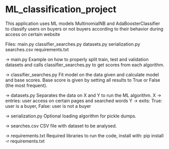# ML_classification_project

This application uses ML models MultinomialNB and AdaBoosterClassifier
to classify users on buyers or not buyers according to their behavior
during access on  certain website



Files:
  main.py
  classifier_searches.py
  datasets.py
  serialization.py
  searches.csv
  requirements.txt
  
-> main.py
Example on how to properly split train, test and validation datasets 
and calls classifier_searches.py to get scores from each algorithm.

-> classifier_searches.py
Fit model on the data given and calculate model and base scores.
Base score is given by setting all results to True or False (the most
frequent).

-> datasets.py
Separates the data on X and Y to run the ML algorithm.
X -> entries: user access on certain pages and searched words
Y -> exits: True: user is a buyer,
            False: user is not a buyer
 
-> serialization.py
Optional loading algorithm for pickle dumps.

-> searches.csv
CSV file with dataset to be analysed.

-> requirements.txt
Required libraries to run the code, install with:
pip install -r requirements.txt
